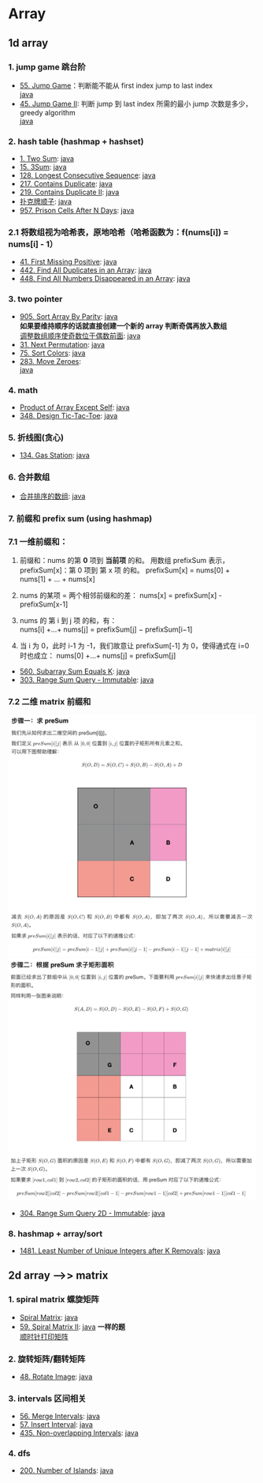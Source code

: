 # Array

## 1d array

### 1. jump game 跳台阶

- [55. Jump Game](https://leetcode.com/problems/jump-game/)：判断能不能从 first index jump to last index  
  [java](/solution_java/0055_Jump_Game.java)
- [45. Jump Game II](https://leetcode.com/problems/jump-game-ii/): 判断 jump 到 last index 所需的最小 jump 次数是多少，greedy algorithm  
  [java](/solution_java/0045_Jump_Game_II.java)

### 2. hash table (hashmap + hashset)

- [1. Two Sum](https://leetcode.com/problems/two-sum/):
  [java](/solution_java/001_Two_Sum.java)
- [15. 3Sum](https://leetcode.com/problems/3sum/):
  [java](/solution_java/0015_3Sum.java)
- [128. Longest Consecutive Sequence](https://leetcode.com/problems/longest-consecutive-sequence/):
  [java](/solution_java/0128_Longest_Consecutive_Sequence.java)
- [217. Contains Duplicate](https://leetcode.com/problems/contains-duplicate/):
  [java](/solution_java/0217_Contains_Duplicate.java)
- [219. Contains Duplicate II](https://leetcode.com/problems/contains-duplicate-ii/):
  [java](/solution_java/0219_Contains_Duplicate_II.java)
- [扑克牌顺子](https://www.nowcoder.com/practice/762836f4d43d43ca9deb273b3de8e1f4?tpId=13&&tqId=11198&rp=1&ru=/ta/coding-interviews&qru=/ta/coding-interviews/question-ranking):
  [java](/牛客网/JZ45_扑克牌顺子.java)
- [957. Prison Cells After N Days](https://leetcode.com/problems/prison-cells-after-n-days/):
  [java](/solution_java/0957_Prison_Cells_After_N_Days.java)

### 2.1 将数组视为哈希表，原地哈希（哈希函数为：f(nums[i]) = nums[i] - 1）

- [41. First Missing Positive](https://leetcode.com/problems/first-missing-positive/):
  [java](/solution_java/0041_First_Missing_Positive.java)
- [442. Find All Duplicates in an Array](https://leetcode.com/problems/find-all-duplicates-in-an-array/):
  [java](/solution_java/0442_Find_All_Duplicates_in_an_Array.java)
- [448. Find All Numbers Disappeared in an Array](https://leetcode.com/problems/find-all-numbers-disappeared-in-an-array/):
  [java](/solution_java/0448_Find_All_Numbers_Disappeared_in_an_Array.java)

### 3. two pointer

- [905. Sort Array By Parity](https://leetcode.com/problems/sort-array-by-parity/):
  [java](/solution_java/0905_Sort_Array_By_Parity.java)  
  **如果要维持顺序的话就直接创建一个新的 array 判断奇偶再放入数组**  
  [调整数组顺序使奇数位于偶数前面](https://www.nowcoder.com/practice/ef1f53ef31ca408cada5093c8780f44b?tpId=13&&tqId=11166&rp=1&ru=/ta/coding-interviews&qru=/ta/coding-interviews/question-ranking):
  [java](/牛客网/JZ13_调整数组顺序使奇数位于偶数前面.java)
- [31. Next Permutation](https://leetcode.com/problems/next-permutation/):
  [java](/solution_java/0031_Next_Permutation.java)
- [75. Sort Colors](https://leetcode.com/problems/sort-colors/):
  [java](/solution_java/0075_Sort_Colors.java)
- [283. Move Zeroes](https://leetcode.com/problems/move-zeroes/):  
  [java](/solution_java/0283_Move_Zeroes.java)

### 4. math

- [Product of Array Except Self](https://leetcode.com/problems/product-of-array-except-self/):
  [java](/solution_java/0238_Product_of_Array_Except_Self.java)
- [348. Design Tic-Tac-Toe](https://leetcode.com/problems/design-tic-tac-toe/):
  [java](/solution_java/0348_Design_Tic-Tac-Toe.java)

### 5. 折线图(贪心)

- [134. Gas Station](https://leetcode.com/problems/gas-station/):
  [java](/solution_java/0134_Gas_Station.java)

### 6. 合并数组

- [合并排序的数组](https://leetcode-cn.com/problems/sorted-merge-lcci/):
  [java](/力扣/面试题10.01_合并排序的数组.java)

### 7. 前缀和 prefix sum (using hashmap)

### 7.1 一维前缀和：

1. 前缀和：nums 的第 **0** 项到 **当前项** 的和。
   用数组 prefixSum 表示，prefixSum[x]：第 0 项到 第 x 项 的和。
   prefixSum[x] = nums[0] + nums[1] + ... + nums[x]

2. nums 的某项 = 两个相邻前缀和的差：
   nums[x] = prefixSum[x] - prefixSum[x-1]

3. nums 的 第 i 到 j 项 的和，有：  
   nums[i] +...+ nums[j] = prefixSum[j] − prefixSum[i−1]

4. 当 i 为 0，此时 i-1 为 -1，我们故意让 prefixSum[-1] 为 0，使得通式在 i=0 时也成立：
   nums[0] +...+ nums[j] = prefixSum[j]

- [560. Subarray Sum Equals K](https://leetcode.com/problems/subarray-sum-equals-k/):
  [java](/solution_java/0560_Subarray_Sum_Equals_K.java)
- [303. Range Sum Query - Immutable](https://leetcode.com/problems/range-sum-query-immutable/):
  [java](/solution_java/0303_Range_Sum_Query-Immutable.java)

### 7.2 二维 matrix 前缀和

![alt text](./images/304-1.jpg)
![alt text](./images/304-2.jpg)

- [304. Range Sum Query 2D - Immutable](https://leetcode.com/problems/range-sum-query-2d-immutable/):
  [java](/solution_java/0304_Range_Sum_Query_2D-Immutable.java)

### 8. hashmap + array/sort

- [1481. Least Number of Unique Integers after K Removals](https://leetcode.com/problems/least-number-of-unique-integers-after-k-removals/):
  [java](/solution_java/1481_Least_Number_of_Unique_Integers_after_K_Removals.java)

## 2d array -->> matrix

### 1. spiral matrix 螺旋矩阵

- [Spiral Matrix](https://leetcode.com/problems/spiral-matrix/):
  [java](/solution_java/0054_Spiral_Matrix.java)
- [59. Spiral Matrix II](https://leetcode.com/problems/spiral-matrix-ii/):
  [java](/solution_java/0059_Spiral_Matrix_II.java)
  **一样的题**  
  [顺时针打印矩阵](https://www.nowcoder.com/practice/9b4c81a02cd34f76be2659fa0d54342a?tpId=13&&tqId=11172&rp=1&ru=/ta/coding-interviews&qru=/ta/coding-interviews/question-ranking)

### 2. 旋转矩阵/翻转矩阵

- [48. Rotate Image](https://leetcode.com/problems/rotate-image/):
  [java](/solution_java/0048_Rotate_Image.java)

### 3. intervals 区间相关

- [56. Merge Intervals](https://leetcode.com/problems/merge-intervals/):
  [java](/solution_java/0056_Merge_Intervals.java)
- [57. Insert Interval](https://leetcode.com/problems/insert-interval/):
  [java](/solution_java/0057_Insert_Interval.java)
- [435. Non-overlapping Intervals](https://leetcode.com/problems/non-overlapping-intervals/):
  [java](/solution_java/0435_Non-overlapping_Intervals.java)

### 4. dfs

- [200. Number of Islands](https://leetcode.com/problems/number-of-islands/): [java](/solution_java/0200_Number_of_Islands.java)
